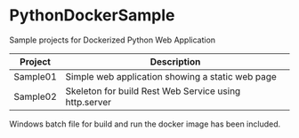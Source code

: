 # PythonDockerSample
Sample projects for Dockerized Python Web Application



| Project  | Description                                           |
| -------- | ----------------------------------------------------- |
| Sample01 | Simple web application showing a static web page      |
| Sample02 | Skeleton for build Rest Web Service using http.server |



Windows batch file for build and run the docker image has been included.

